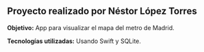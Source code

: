 ## Proyecto realizado por Néstor López Torres

<b>Objetivo:</b> App para visualizar el mapa del metro de Madrid.

<b>Tecnologías utilizadas:</b> Usando Swift y SQLite.
